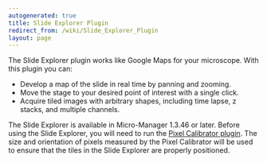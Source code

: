 ```yaml
---
autogenerated: true
title: Slide Explorer Plugin
redirect_from: /wiki/Slide_Explorer_Plugin
layout: page
---
```


The Slide Explorer plugin works like Google Maps for your microscope.
With this plugin you can:

-   Develop a map of the slide in real time by panning and zooming.
-   Move the stage to your desired point of interest with a single
    click.
-   Acquire tiled images with arbitrary shapes, including time lapse, z
    stacks, and multiple channels.

The Slide Explorer is available in Micro-Manager 1.3.46 or later. Before
using the Slide Explorer, you will need to run the [Pixel Calibrator
plugin](Pixel_Calibrator_Plugin). The size and orientation of
pixels measured by the Pixel Calibrator will be used to ensure that the
tiles in the Slide Explorer are properly positioned.

